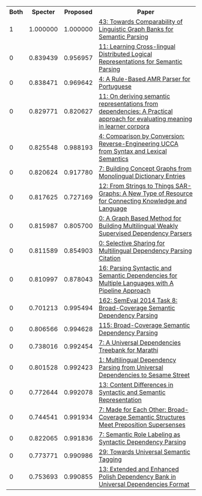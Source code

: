 <html><table><tr>
<th>Both</th>
<th>Specter</th>
<th>Proposed</th>
<th>Paper</th>
</tr>
<tr>
<td>1</td>
<td>1.000000</td>
<td>1.000000</td>
<td><a href="https://www.semanticscholar.org/paper/518684a4aacf9cd8af5a13ac8b9a4a4706282f96">43: Towards Comparability of Linguistic Graph Banks for Semantic Parsing</a></td>
</tr>
<tr>
<td>0</td>
<td>0.839439</td>
<td>0.956957</td>
<td><a href="https://www.semanticscholar.org/paper/ed8c8113bda1e3a20b34fd73b27cff0c18550ff7">11: Learning Cross-lingual Distributed Logical Representations for Semantic Parsing</a></td>
</tr>
<tr>
<td>0</td>
<td>0.838471</td>
<td>0.969642</td>
<td><a href="https://www.semanticscholar.org/paper/ced6c0e73bbbef9a342d48d99a9f74764502d27c">4: A Rule-Based AMR Parser for Portuguese</a></td>
</tr>
<tr>
<td>0</td>
<td>0.829771</td>
<td>0.820627</td>
<td><a href="https://www.semanticscholar.org/paper/8b04720f6e88bfabd97096ea9c14938af55086a5">11: On deriving semantic representations from dependencies: A Practical approach for evaluating meaning in learner corpora</a></td>
</tr>
<tr>
<td>0</td>
<td>0.825548</td>
<td>0.988193</td>
<td><a href="https://www.semanticscholar.org/paper/eca6dde8e52160a9306b3039f279c2c9778e4e26">4: Comparison by Conversion: Reverse-Engineering UCCA from Syntax and Lexical Semantics</a></td>
</tr>
<tr>
<td>0</td>
<td>0.820624</td>
<td>0.917780</td>
<td><a href="https://www.semanticscholar.org/paper/44e7d51294f5c9b82d3f40eca56a36d86e65baa4">7: Building Concept Graphs from Monolingual Dictionary Entries</a></td>
</tr>
<tr>
<td>0</td>
<td>0.817625</td>
<td>0.727169</td>
<td><a href="https://www.semanticscholar.org/paper/a5f2952367988faf62acde879e5da8e2580b50eb">12: From Strings to Things SAR-Graphs: A New Type of Resource for Connecting Knowledge and Language</a></td>
</tr>
<tr>
<td>0</td>
<td>0.815987</td>
<td>0.805700</td>
<td><a href="https://www.semanticscholar.org/paper/63ba26cfd890e8dc0c3088034d29a827393dd656">0: A Graph Based Method for Building Multilingual Weakly Supervised Dependency Parsers</a></td>
</tr>
<tr>
<td>0</td>
<td>0.811589</td>
<td>0.854903</td>
<td><a href="https://www.semanticscholar.org/paper/381bed4129065df278376f0ca78934b5f92da973">0: Selective Sharing for Multilingual Dependency Parsing Citation</a></td>
</tr>
<tr>
<td>0</td>
<td>0.810997</td>
<td>0.878043</td>
<td><a href="https://www.semanticscholar.org/paper/5f50a3598eb0e5367c5625cd6b1d365a52f7be60">16: Parsing Syntactic and Semantic Dependencies for Multiple Languages with A Pipeline Approach</a></td>
</tr>
<tr>
<td>0</td>
<td>0.701213</td>
<td>0.995494</td>
<td><a href="https://www.semanticscholar.org/paper/d4021f9e979227da726c5b1d2620002446300dc1">162: SemEval 2014 Task 8: Broad-Coverage Semantic Dependency Parsing</a></td>
</tr>
<tr>
<td>0</td>
<td>0.806566</td>
<td>0.994628</td>
<td><a href="https://www.semanticscholar.org/paper/75963cf489c5935f27c280906772c2d48999f1c3">115: Broad-Coverage Semantic Dependency Parsing</a></td>
</tr>
<tr>
<td>0</td>
<td>0.738016</td>
<td>0.992454</td>
<td><a href="https://www.semanticscholar.org/paper/f77ec4c85a8505b9c9502ccbd94f79082a4689d5">7: A Universal Dependencies Treebank for Marathi</a></td>
</tr>
<tr>
<td>0</td>
<td>0.801528</td>
<td>0.992423</td>
<td><a href="https://www.semanticscholar.org/paper/d67241c409019f5f915a216a9381f037a394bbc0">1: Multilingual Dependency Parsing from Universal Dependencies to Sesame Street</a></td>
</tr>
<tr>
<td>0</td>
<td>0.772644</td>
<td>0.992078</td>
<td><a href="https://www.semanticscholar.org/paper/47734c8b857b3c93afb102177f9fce9fbb78be7c">13: Content Differences in Syntactic and Semantic Representation</a></td>
</tr>
<tr>
<td>0</td>
<td>0.744541</td>
<td>0.991934</td>
<td><a href="https://www.semanticscholar.org/paper/8a3edb63a595cde35bbd254240e1f71ebb8e7f6e">7: Made for Each Other: Broad-Coverage Semantic Structures Meet Preposition Supersenses</a></td>
</tr>
<tr>
<td>0</td>
<td>0.822065</td>
<td>0.991836</td>
<td><a href="https://www.semanticscholar.org/paper/ccf3188127ff4564107d6b38968812fac7ebc495">7: Semantic Role Labeling as Syntactic Dependency Parsing</a></td>
</tr>
<tr>
<td>0</td>
<td>0.773771</td>
<td>0.990986</td>
<td><a href="https://www.semanticscholar.org/paper/3fb96ab8a2b3fa8b24d7f1f967f129494a80d1a8">29: Towards Universal Semantic Tagging</a></td>
</tr>
<tr>
<td>0</td>
<td>0.753693</td>
<td>0.990855</td>
<td><a href="https://www.semanticscholar.org/paper/18fb8a653f8c9c5be8bd09487f855d639995a4c9">13: Extended and Enhanced Polish Dependency Bank in Universal Dependencies Format</a></td>
</tr>
</table></html>
